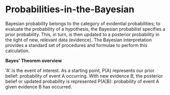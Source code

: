 # Probabilities-in-the-Bayesian
Bayesian probability belongs to the category of evidential probabilities; to evaluate the probability of a hypothesis, the Bayesian probabilist specifies a prior probability. This, in turn, is then updated to a posterior probability in the light of new, relevant data (evidence). The Bayesian interpretation provides a standard set of procedures and formulae to perform this calculation.

**Bayes’ Theorem overview**

'A' is the event of interest. As a starting point, P(A) represents our prior belief: probability of event A occurring. With new evidence B, the posterior belief or updated probability is represented P(A|B): probability of event A given evidence B has occurred.
